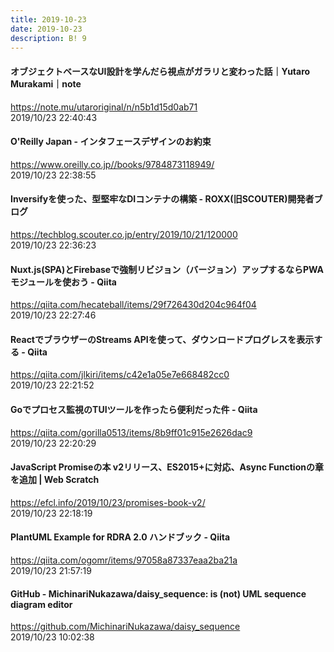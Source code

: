 ```yaml
---
title: 2019-10-23
date: 2019-10-23
description: B! 9
---
```


#### オブジェクトベースなUI設計を学んだら視点がガラリと変わった話｜Yutaro Murakami｜note
https://note.mu/utaroriginal/n/n5b1d15d0ab71<br>
2019/10/23 22:40:43<br>


#### O'Reilly Japan - インタフェースデザインのお約束
https://www.oreilly.co.jp//books/9784873118949/<br>
2019/10/23 22:38:55<br>


####  Inversifyを使った、型堅牢なDIコンテナの構築 - ROXX(旧SCOUTER)開発者ブログ
https://techblog.scouter.co.jp/entry/2019/10/21/120000<br>
2019/10/23 22:36:23<br>


#### Nuxt.js(SPA)とFirebaseで強制リビジョン（バージョン）アップするならPWAモジュールを使おう - Qiita
https://qiita.com/hecateball/items/29f726430d204c964f04<br>
2019/10/23 22:27:46<br>


#### ReactでブラウザーのStreams APIを使って、ダウンロードプログレスを表示する - Qiita
https://qiita.com/jlkiri/items/c42e1a05e7e668482cc0<br>
2019/10/23 22:21:52<br>


#### Goでプロセス監視のTUIツールを作ったら便利だった件 - Qiita
https://qiita.com/gorilla0513/items/8b9ff01c915e2626dac9<br>
2019/10/23 22:20:29<br>


####                 JavaScript Promiseの本 v2リリース、ES2015+に対応、Async Functionの章を追加 | Web Scratch            
https://efcl.info/2019/10/23/promises-book-v2/<br>
2019/10/23 22:18:19<br>


#### PlantUML Example for RDRA 2.0 ハンドブック - Qiita
https://qiita.com/ogomr/items/97058a87337eaa2ba21a<br>
2019/10/23 21:57:19<br>


#### GitHub - MichinariNukazawa/daisy_sequence: is (not) UML sequence diagram editor
https://github.com/MichinariNukazawa/daisy_sequence<br>
2019/10/23 10:02:38<br>


